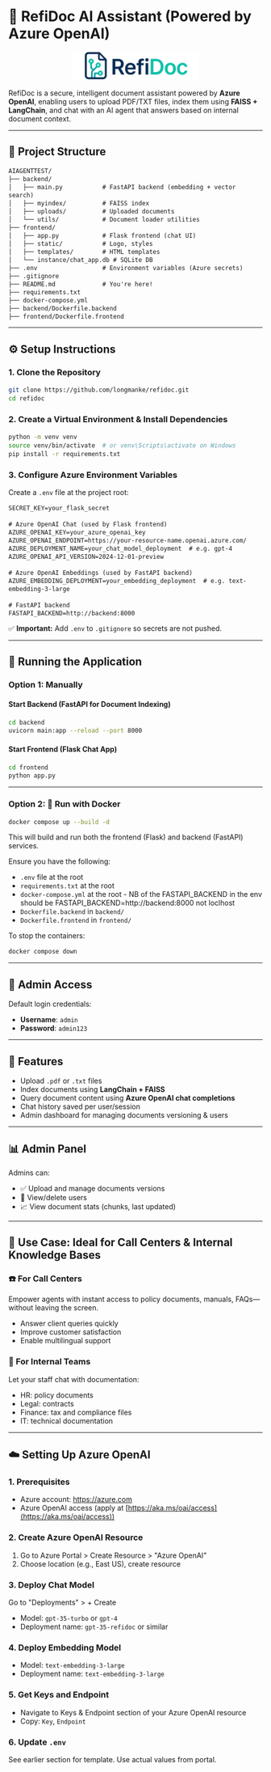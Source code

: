 
# 🧠 RefiDoc AI Assistant (Powered by Azure OpenAI)

<p align="center">
  <img src="frontend/static/refidoc-logo.png" alt="RefiDoc Logo" width="250">
</p>

RefiDoc is a secure, intelligent document assistant powered by **Azure OpenAI**, enabling users to upload PDF/TXT files, index them using **FAISS + LangChain**, and chat with an AI agent that answers based on internal document context.

---

## 📁 Project Structure

```
AIAGENTTEST/
├── backend/
│   ├── main.py           # FastAPI backend (embedding + vector search)
│   ├── myindex/          # FAISS index
│   ├── uploads/          # Uploaded documents
│   └── utils/            # Document loader utilities
├── frontend/
│   ├── app.py            # Flask frontend (chat UI)
│   ├── static/           # Logo, styles
│   ├── templates/        # HTML templates
│   └── instance/chat_app.db # SQLite DB
├── .env                  # Environment variables (Azure secrets)
├── .gitignore
├── README.md             # You're here!
├── requirements.txt
├── docker-compose.yml
├── backend/Dockerfile.backend
├── frontend/Dockerfile.frontend
```

---

## ⚙️ Setup Instructions

### 1. Clone the Repository

```bash
git clone https://github.com/longmanke/refidoc.git
cd refidoc
```

### 2. Create a Virtual Environment & Install Dependencies

```bash
python -m venv venv
source venv/bin/activate  # or venv\Scripts\activate on Windows
pip install -r requirements.txt
```

### 3. Configure Azure Environment Variables

Create a `.env` file at the project root:

```
SECRET_KEY=your_flask_secret

# Azure OpenAI Chat (used by Flask frontend)
AZURE_OPENAI_KEY=your_azure_openai_key
AZURE_OPENAI_ENDPOINT=https://your-resource-name.openai.azure.com/
AZURE_DEPLOYMENT_NAME=your_chat_model_deployment  # e.g. gpt-4
AZURE_OPENAI_API_VERSION=2024-12-01-preview

# Azure OpenAI Embeddings (used by FastAPI backend)
AZURE_EMBEDDING_DEPLOYMENT=your_embedding_deployment  # e.g. text-embedding-3-large

# FastAPI backend
FASTAPI_BACKEND=http://backend:8000
```

✅ **Important:** Add `.env` to `.gitignore` so secrets are not pushed.

---

## 🚀 Running the Application

### Option 1: Manually

#### Start Backend (FastAPI for Document Indexing)

```bash
cd backend
uvicorn main:app --reload --port 8000
```

#### Start Frontend (Flask Chat App)

```bash
cd frontend
python app.py
```

---

### Option 2: 🐳 Run with Docker

```bash
docker compose up --build -d
```

This will build and run both the frontend (Flask) and backend (FastAPI) services.

Ensure you have the following:

- `.env` file at the root
- `requirements.txt` at the root
- `docker-compose.yml` at the root - NB of the FASTAPI_BACKEND in the env should be FASTAPI_BACKEND=http://backend:8000 not loclhost
- `Dockerfile.backend` in `backend/`
- `Dockerfile.frontend` in `frontend/`

To stop the containers:

```bash
docker compose down
```

---

## 🔐 Admin Access

Default login credentials:

- **Username**: `admin`
- **Password**: `admin123`

---

## 💬 Features

- Upload `.pdf` or `.txt` files
- Index documents using **LangChain + FAISS**
- Query document content using **Azure OpenAI chat completions**
- Chat history saved per user/session
- Admin dashboard for managing documents versioning & users

---

## 📊 Admin Panel

Admins can:

- ✅ Upload and manage documents versions
- 👥 View/delete users
- 📈 View document stats (chunks, last updated)

---

## 🎯 Use Case: Ideal for Call Centers & Internal Knowledge Bases

### ☎️ For Call Centers

Empower agents with instant access to policy documents, manuals, FAQs—without leaving the screen.

- Answer client queries quickly
- Improve customer satisfaction
- Enable multilingual support

### 🏢 For Internal Teams

Let your staff chat with documentation:

- HR: policy documents  
- Legal: contracts  
- Finance: tax and compliance files  
- IT: technical documentation

---

## ☁️ Setting Up Azure OpenAI

### 1. Prerequisites

- Azure account: https://azure.com
- Azure OpenAI access (apply at [https://aka.ms/oai/access](https://aka.ms/oai/access))

### 2. Create Azure OpenAI Resource

1. Go to Azure Portal > Create Resource > "Azure OpenAI"
2. Choose location (e.g., East US), create resource

### 3. Deploy Chat Model

Go to "Deployments" > + Create

- Model: `gpt-35-turbo` or `gpt-4`
- Deployment name: `gpt-35-refidoc` or similar

### 4. Deploy Embedding Model

- Model: `text-embedding-3-large`
- Deployment name: `text-embedding-3-large`

### 5. Get Keys and Endpoint

- Navigate to Keys & Endpoint section of your Azure OpenAI resource
- Copy: `Key`, `Endpoint`

### 6. Update `.env`

See earlier section for template. Use actual values from portal.
